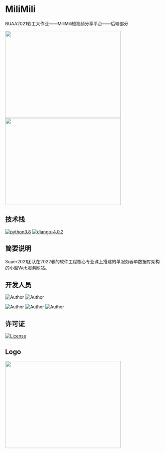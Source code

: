 # MiliMili

BUAA2021软工大作业——MiliMili短视频分享平台——后端部分

<a href="https://milimili.super2021.com" target = "_blank">
  <img src="https://photo-bucket-1309504341.cos.ap-beijing.myqcloud.com/MiliMili-log.svg" style="width:372px; height:280px;display:block;margin-right: 220px">
</a>

<a href="https://milimili.super2021.com" target = "_blank">
  <img src="https://photo-bucket-1309504341.cos.ap-beijing.myqcloud.com/MiliMili-register.svg" style="width:372px; height:280px;display:block;margin-right: 220px">
</a>

## 技术栈
[![python3.8](https://img.shields.io/badge/python-%3E%3D3.8-brightgreen)](https://www.python.org/)  [![django-4.0.2](https://img.shields.io/badge/django-4.0.2-blue)](https://docs.djangoproject.com/en/4.0/)

## 简要说明
Super2021团队在2022春的软件工程核心专业课上搭建的单服务器单数据库架构的小型Web服务网站。

## 开发人员

![Author](https://img.shields.io/badge/Author-周恩申(Zhoues)-yellow.svg "Author")
![Author](https://img.shields.io/badge/Author-李毅骁(FireAngelx)-red.svg "Author")

![Author](https://img.shields.io/badge/Author-侯博(hbhbhbac)-orange.svg "Author")
![Author](https://img.shields.io/badge/Author-闫思桥(CloudIris)-navy.svg "Author")
![Author](https://img.shields.io/badge/Author-李思睿(ZQRuii)-purple.svg "Author")


## 许可证
[![License](https://img.shields.io/badge/License-Apache-green.svg "License")](https://www.apache.org/licenses/LICENSE-2.0)

## Logo
<a href="https://milimili.super2021.com" target = "_blank">
  <img src="https://global-1309504341.cos.ap-beijing.myqcloud.com/MiliMili.svg" style="width:372px; height:280px;display:block;margin-right: 220px">
</a>



